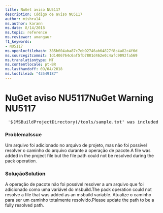 ```yaml
---
title: NuGet aviso NU5117
description: Código de aviso NU5117
author: mishra14
ms.author: karann
ms.date: 8/14/2018
ms.topic: reference
ms.reviewer: anangaur
f1_keywords:
- NU5117
ms.openlocfilehash: 385b604aba87c7eb92746ab64827f8c4a82c4f6d
ms.sourcegitcommit: 1d1406764c6af5fb7801d462e0c4afc9092fa569
ms.translationtype: MT
ms.contentlocale: pt-BR
ms.lasthandoff: 09/04/2018
ms.locfileid: "43549187"
---
```

# <a name="nuget-warning-nu5117"></a><span data-ttu-id="fff5c-103">NuGet aviso NU5117</span><span class="sxs-lookup"><span data-stu-id="fff5c-103">NuGet Warning NU5117</span></span>
<pre> '$(MSBuildProjectDirectory)/tools/sample.txt' was included in the project but the path could not be resolved. Skipping...</pre>

### <a name="issue"></a><span data-ttu-id="fff5c-104">Problema</span><span class="sxs-lookup"><span data-stu-id="fff5c-104">Issue</span></span>

<span data-ttu-id="fff5c-105">Um arquivo foi adicionado no arquivo de projeto, mas não foi possível resolver o caminho do arquivo durante a operação de pacote.</span><span class="sxs-lookup"><span data-stu-id="fff5c-105">A file was added in the project file but the file path could not be resolved during the pack operation.</span></span>


### <a name="solution"></a><span data-ttu-id="fff5c-106">Solução</span><span class="sxs-lookup"><span data-stu-id="fff5c-106">Solution</span></span>

<span data-ttu-id="fff5c-107">A operação de pacote não foi possível resolver a um arquivo que foi adicionado como uma variável do msbuild.</span><span class="sxs-lookup"><span data-stu-id="fff5c-107">The pack operation could not resolve a file that was added as an msbuild variable.</span></span> <span data-ttu-id="fff5c-108">Atualize o caminho para ser um caminho totalmente resolvido.</span><span class="sxs-lookup"><span data-stu-id="fff5c-108">Please update the path to be a fully resolved path.</span></span>

